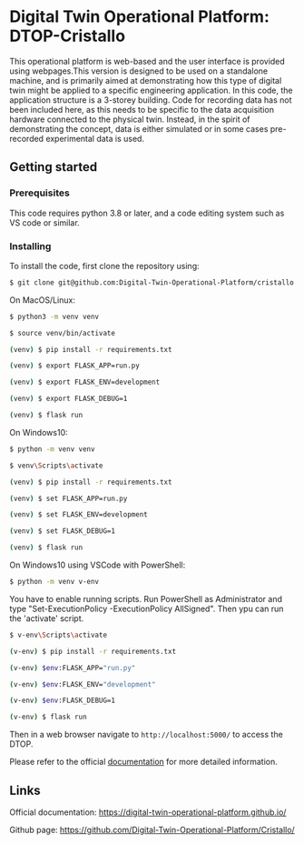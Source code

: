 #  Digital Twin Operational Platform: DTOP-Cristallo

This operational platform is web-based and the user interface is provided using webpages.This version is designed to be used on a standalone machine, and is primarily aimed at demonstrating how this type of digital twin might be applied to a specific engineering application. In this code, the application structure is a 3-storey building. Code for recording data has not been included here, as this needs to be specific to the data acquisition hardware connected to the physical twin. Instead, in the spirit of demonstrating the concept, data is either simulated or in some cases pre-recorded experimental data is used.

## Getting started

### Prerequisites

This code requires python 3.8 or later, and a code editing system such as VS code or similar.

### Installing

To install the code, first clone the repository using: 
``` bash
$ git clone git@github.com:Digital-Twin-Operational-Platform/cristallo.git
```

On MacOS/Linux:

``` bash
$ python3 -m venv venv 

$ source venv/bin/activate

(venv) $ pip install -r requirements.txt

(venv) $ export FLASK_APP=run.py

(venv) $ export FLASK_ENV=development

(venv) $ export FLASK_DEBUG=1

(venv) $ flask run
```


On Windows10:

``` bash
$ python -m venv venv

$ venv\Scripts\activate

(venv) $ pip install -r requirements.txt

(venv) $ set FLASK_APP=run.py

(venv) $ set FLASK_ENV=development

(venv) $ set FLASK_DEBUG=1

(venv) $ flask run
```

On Windows10 using VSCode with PowerShell:

``` bash
$ python -m venv v-env
```
You have to enable running scripts. Run PowerShell as Administrator and type "Set-ExecutionPolicy -ExecutionPolicy AllSigned". Then ypu can run the 'activate' script.

``` bash
$ v-env\Scripts\activate

(v-env) $ pip install -r requirements.txt

(v-env) $env:FLASK_APP="run.py"

(v-env) $env:FLASK_ENV="development"

(v-env) $env:FLASK_DEBUG=1

(v-env) $ flask run
```

Then in a web browser navigate to `http://localhost:5000/` to access the DTOP.

Please refer to the official [documentation](https://digital-twin-operational-platform.github.io/) for more detailed information.

## Links

Official documentation: https://digital-twin-operational-platform.github.io/

Github page: https://github.com/Digital-Twin-Operational-Platform/Cristallo/
